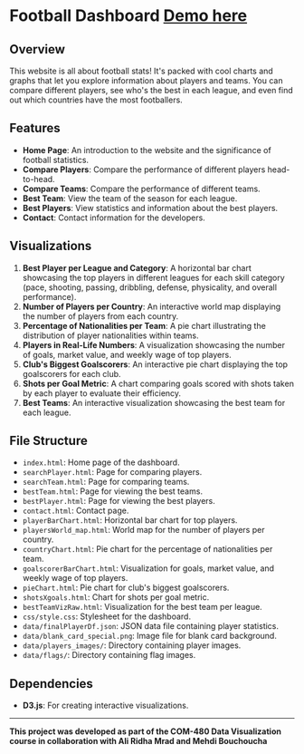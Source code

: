 # Football Dashboard        [Demo here](https://charfimohamed.github.io/football_data_visualisation/)

## Overview

This website is all about football stats! It's packed with cool charts and graphs that let you explore information about players and teams. You can compare different players, see who's the best in each league, and even find out which countries have the most footballers.

## Features

- **Home Page**: An introduction to the website and the significance of football statistics.
- **Compare Players**: Compare the performance of different players head-to-head.
- **Compare Teams**: Compare the performance of different teams.
- **Best Team**: View the team of the season for each league.
- **Best Players**: View statistics and information about the best players.
- **Contact**: Contact information for the developers.

## Visualizations

1. **Best Player per League and Category**: A horizontal bar chart showcasing the top players in different leagues for each skill category (pace, shooting, passing, dribbling, defense, physicality, and overall performance).
2. **Number of Players per Country**: An interactive world map displaying the number of players from each country.
3. **Percentage of Nationalities per Team**: A pie chart illustrating the distribution of player nationalities within teams.
4. **Players in Real-Life Numbers**: A visualization showcasing the number of goals, market value, and weekly wage of top players.
5. **Club's Biggest Goalscorers**: An interactive pie chart displaying the top goalscorers for each club.
6. **Shots per Goal Metric**: A chart comparing goals scored with shots taken by each player to evaluate their efficiency.
7. **Best Teams**: An interactive visualization showcasing the best team for each league.

## File Structure

- `index.html`: Home page of the dashboard.
- `searchPlayer.html`: Page for comparing players.
- `searchTeam.html`: Page for comparing teams.
- `bestTeam.html`: Page for viewing the best teams.
- `bestPlayer.html`: Page for viewing the best players.
- `contact.html`: Contact page.
- `playerBarChart.html`: Horizontal bar chart for top players.
- `playersWorld_map.html`: World map for the number of players per country.
- `countryChart.html`: Pie chart for the percentage of nationalities per team.
- `goalscorerBarChart.html`: Visualization for goals, market value, and weekly wage of top players.
- `pieChart.html`: Pie chart for club's biggest goalscorers.
- `shotsXgoals.html`: Chart for shots per goal metric.
- `bestTeamVizRaw.html`: Visualization for the best team per league.
- `css/style.css`: Stylesheet for the dashboard.
- `data/finalPlayerDf.json`: JSON data file containing player statistics.
- `data/blank_card_special.png`: Image file for blank card background.
- `data/players_images/`: Directory containing player images.
- `data/flags/`: Directory containing flag images.

## Dependencies

- **D3.js**: For creating interactive visualizations.
---

**This project was developed as part of the COM-480 Data Visualization course in collaboration with Ali Ridha Mrad and Mehdi Bouchoucha** 
